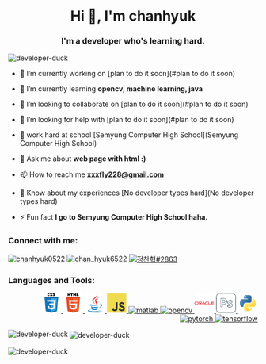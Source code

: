 <h1 align="center">Hi 👋, I'm chanhyuk</h1>
<h3 align="center">I'm a developer who's learning hard.</h3>

<p align="left"> <img src="https://komarev.com/ghpvc/?username=developer-duck&label=Profile%20views&color=0e75b6&style=flat" alt="developer-duck" /> </p>

- 🔭 I’m currently working on [plan to do it soon](#plan to do it soon)

- 🌱 I’m currently learning **opencv, machine learning, java**

- 👯 I’m looking to collaborate on [plan to do it soon](#plan to do it soon)

- 🤝 I’m looking for help with [plan to do it soon](#plan to do it soon)

- 📝 work hard at school [Semyung Computer High School](Semyung Computer High School)

- 💬 Ask me about **web page with html :)**

- 📫 How to reach me **xxxfly228@gmail.com**

- 📄 Know about my experiences [No developer types hard](No developer types hard)

- ⚡ Fun fact **I go to Semyung Computer High School haha.**

<h3 align="left">Connect with me:</h3>
<p align="left">
<a href="https://twitter.com/chanhyuk0522" target="blank"><img align="center" src="https://raw.githubusercontent.com/rahuldkjain/github-profile-readme-generator/master/src/images/icons/Social/twitter.svg" alt="chanhyuk0522" height="30" width="40" /></a>
<a href="https://instagram.com/chan_hyuk6522" target="blank"><img align="center" src="https://raw.githubusercontent.com/rahuldkjain/github-profile-readme-generator/master/src/images/icons/Social/instagram.svg" alt="chan_hyuk6522" height="30" width="40" /></a>
<a href="https://discord.gg/정찬혁#2863" target="blank"><img align="center" src="https://raw.githubusercontent.com/rahuldkjain/github-profile-readme-generator/master/src/images/icons/Social/discord.svg" alt="정찬혁#2863" height="30" width="40" /></a>
</p>

<h3 align="left">Languages and Tools:</h3>


<p align="right"> <a href="https://www.w3schools.com/css/" target="_blank" rel="noreferrer"> <img src="https://raw.githubusercontent.com/devicons/devicon/master/icons/css3/css3-original-wordmark.svg" alt="css3" width="40" height="40"/> </a> <a href="https://www.w3.org/html/" target="_blank" rel="noreferrer"> <img src="https://raw.githubusercontent.com/devicons/devicon/master/icons/html5/html5-original-wordmark.svg" alt="html5" width="40" height="40"/> </a> <a href="https://www.java.com" target="_blank" rel="noreferrer"> <img src="https://raw.githubusercontent.com/devicons/devicon/master/icons/java/java-original.svg" alt="java" width="40" height="40"/> </a> <a href="https://developer.mozilla.org/en-US/docs/Web/JavaScript" target="_blank" rel="noreferrer"> <img src="https://raw.githubusercontent.com/devicons/devicon/master/icons/javascript/javascript-original.svg" alt="javascript" width="40" height="40"/> </a> <a href="https://www.mathworks.com/" target="_blank" rel="noreferrer"> <img src="https://upload.wikimedia.org/wikipedia/commons/2/21/Matlab_Logo.png" alt="matlab" width="40" height="40"/> </a> <a href="https://opencv.org/" target="_blank" rel="noreferrer"> <img src="https://www.vectorlogo.zone/logos/opencv/opencv-icon.svg" alt="opencv" width="40" height="40"/> </a> <a href="https://www.oracle.com/" target="_blank" rel="noreferrer"> <img src="https://raw.githubusercontent.com/devicons/devicon/master/icons/oracle/oracle-original.svg" alt="oracle" width="40" height="40"/> </a> <a href="https://www.photoshop.com/en" target="_blank" rel="noreferrer"> <img src="https://raw.githubusercontent.com/devicons/devicon/master/icons/photoshop/photoshop-line.svg" alt="photoshop" width="40" height="40"/> </a> <a href="https://www.python.org" target="_blank" rel="noreferrer"> <img src="https://raw.githubusercontent.com/devicons/devicon/master/icons/python/python-original.svg" alt="python" width="40" height="40"/> </a> <a href="https://pytorch.org/" target="_blank" rel="noreferrer"> <img src="https://www.vectorlogo.zone/logos/pytorch/pytorch-icon.svg" alt="pytorch" width="40" height="40"/> </a> <a href="https://www.tensorflow.org" target="_blank" rel="noreferrer"> <img src="https://www.vectorlogo.zone/logos/tensorflow/tensorflow-icon.svg" alt="tensorflow" width="40" height="40"/> </a> </p>

<p><img align="left" src="https://github-readme-stats.vercel.app/api/top-langs?username=developer-duck&show_icons=true&locale=en&layout=compact" alt="developer-duck" /></p>


<p>&nbsp;<img align="center" src="https://github-readme-stats.vercel.app/api?username=developer-duck&show_icons=true&locale=en" alt="developer-duck" /></p>


<p><img align="center" src="https://github-readme-streak-stats.herokuapp.com/?user=developer-duck&" alt="developer-duck" /></p>
